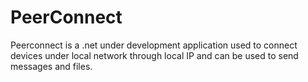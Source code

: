 # PeerConnect
  Peerconnect is a .net under development application used to connect devices under local network through local IP and can be used
  to send messages and files.  
  ![]()
